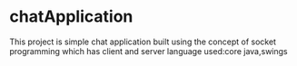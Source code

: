 # chatApplication
This project is simple chat application built using the concept of socket programming which has client and server 
language used:core java,swings
